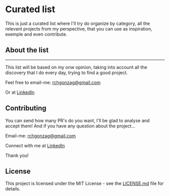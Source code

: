 # Curated list
This is just a curated list where I'll try do organize by category, all the relevant projects from my perspective, that 
you can use as inspiration, exemple and even contribute. 

## About the list
---
This list will be based on my onw opinion, taking into account all the discovery that I do every day, trying to find a good project.

Feel free to email-me: rchgonzag@gmail.com

Or at [LinkedIn](https://www.linkedin.com/in/rchgonzaga/)

## Contributing

You can send how many PR's do you want, I'll be glad to analyse and accept them! And if you have any question about the project...

Email-me: rchgonzag@gmail.com

Connect with me at [LinkedIn](https://www.linkedin.com/in/rchgonzaga/)

Thank you!

## License

This project is licensed under the MIT License - see the [LICENSE.md](https://github.com/steniowagner/mindcast-server/blob/master/LICENSE) file for details.